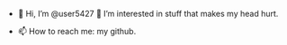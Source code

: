 - 👋 Hi, I’m @user5427
 👀 I’m interested in stuff that makes my head hurt.
<!----- 🌱 I’m currently learning Java and C++.
- 💞️ I’m looking to collaborate on things.--->

- 📫 How to reach me: my github.

<!---
user5427/user5427 is a ✨ special ✨ repository because its `README.md` (this file) appears on your GitHub profile.
You can click the Preview link to take a look at your changes.
--->

